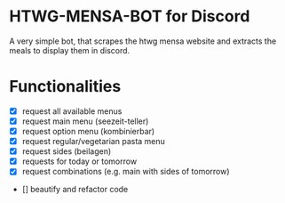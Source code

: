 # HTWG-MENSA-BOT for Discord

A very simple bot, that scrapes the htwg mensa website and extracts the meals to display them in discord.

# Functionalities

- [x] request all available menus
- [x] request main menu (seezeit-teller)
- [x] request option menu (kombinierbar)
- [x] request regular/vegetarian pasta menu
- [x] request sides (beilagen)
- [x] requests for today or tomorrow
- [x] request combinations (e.g. main with sides of tomorrow)
- [] beautify and refactor code

